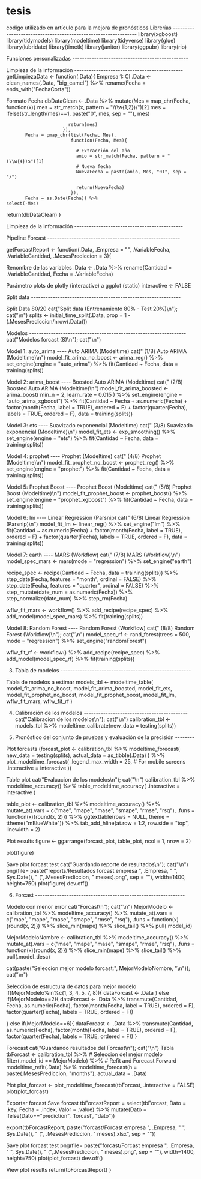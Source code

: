 # tesis
codigo utilizado en artículo para la mejora de pronósticos
Librerías ---------------------------------------------------------------
library(xgboost)
library(tidymodels)
library(modeltime)
library(tidyverse)
library(glue)
library(lubridate)
library(timetk)
library(janitor)
library(ggpubr)
library(rio)

Funciones personalizadas ------------------------------------------------

Limpieza de la información ---------------------------------------------
getLimpiezaData <- function(.Data){
   Empresa 1: CI
  .Data <- clean_names(.Data, "big_camel") %>% 
    rename(Fecha = ends_with("FechaCorta"))
  
   Formato Fecha
  dbDataClean <- .Data %>% 
    mutate(Mes = map_chr(Fecha, 
                         function(x){
                           mes = str_match(x, pattern = "/(\\w{1,2})/")[2]
                           mes = ifelse(str_length(mes)==1, paste("0", mes, sep = ""), mes)
                           
                           return(mes)
                         }),
           Fecha = pmap_chr(list(Fecha, Mes), 
                            function(Fecha, Mes){
                              
                              # Extracción del año
                              anio = str_match(Fecha, pattern = "(\\w{4})$")[1]
                              # Nueva fecha
                              NuevaFecha = paste(anio, Mes, "01", sep = "/")
                              
                              return(NuevaFecha)
                            }),
           Fecha = as.Date(Fecha)) %>% 
    select(-Mes)
  
  return(dbDataClean)
}


 Limpieza de la información ---------------------------------------------

 Pipeline Forcast -------------------------------------------------------


getForcastReport <- function(.Data, .Empresa = "", .VariableFecha, .VariableCantidad,
                             .MesesPrediccion = 3){
  
 Renombre de las variables
  .Data <- .Data %>% 
    rename(Cantidad = .VariableCantidad,
           Fecha = .VariableFecha)
  
   Parámetro plots de plotly (interactive) a ggplot (static)
  interactive <- FALSE
  
   Split data --------------------------------------------------------------
  
   Split Data 80/20
  cat("Split data (Entrenamiento 80% - Test 20%)\n"); cat("\n")
  splits <- initial_time_split(.Data, prop = 1 - (.MesesPrediccion/nrow(.Data)))
  
   Modelos -----------------------------------------------------------------
  cat("Modelos forcast (8)\n"); cat("\n")
  
  Model 1: auto_arima ----
  Auto ARIMA (Modeltime)
  cat("     (1/8) Auto ARIMA (Modeltime)\n")
  model_fit_arima_no_boost <- arima_reg() %>%
    set_engine(engine = "auto_arima") %>%
    fit(Cantidad ~ Fecha, data = training(splits))
  
  Model 2: arima_boost ----
  Boosted Auto ARIMA (Modeltime)
  cat("     (2/8) Boosted Auto ARIMA (Modeltime)\n")
  model_fit_arima_boosted <- arima_boost(
    min_n = 2,
    learn_rate = 0.015
  ) %>%
    set_engine(engine = "auto_arima_xgboost") %>%
    fit(Cantidad ~ Fecha +
          as.numeric(Fecha) +
          factor(month(Fecha,    label = TRUE), ordered = F) +
          factor(quarter(Fecha), labels = TRUE, ordered = F),
        data = training(splits))
  
  
   Model 3: ets ----
   Suavizado exponencial (Modeltime)
  cat("     (3/8) Suavizado exponencial (Modeltime)\n")
  model_fit_ets <- exp_smoothing() %>%
    set_engine(engine = "ets") %>%
    fit(Cantidad ~ Fecha, data = training(splits))
  
  
   Model 4: prophet ----
   Prophet (Modeltime)
  cat("     (4/8) Prophet (Modeltime)\n")
  model_fit_prophet_no_boost <- prophet_reg() %>%
    set_engine(engine = "prophet") %>%
    fit(Cantidad ~ Fecha, data = training(splits))
  
  
   Model 5: Prophet Boost ----
   Prophet Boost (Modeltime)
  cat("     (5/8) Prophet Boost (Modeltime)\n")
  model_fit_prophet_boost <- prophet_boost() %>%
    set_engine(engine = "prophet_xgboost") %>%
    fit(Cantidad ~ Fecha, data = training(splits))
  
  
   Model 6: lm ----
   Linear Regression (Parsnip)
  cat("     (6/8) Linear Regression (Parsnip)\n")
  model_fit_lm <- linear_reg() %>%
    set_engine("lm") %>%
    fit(Cantidad ~ as.numeric(Fecha) +
          factor(month(Fecha,    label = TRUE), ordered = F) +
          factor(quarter(Fecha), labels = TRUE, ordered = F),
        data = training(splits))
  
  
   Model 7: earth ----
   MARS (Workflow)
  cat("     (7/8) MARS (Workflow)\n")
  model_spec_mars <- mars(mode = "regression") %>%
    set_engine("earth") 
  
  recipe_spec <- recipe(Cantidad ~ Fecha, 
                        data = training(splits)) %>%
    step_date(Fecha, features = "month",   ordinal = FALSE) %>%
    step_date(Fecha, features = "quarter", ordinal = FALSE) %>%
    step_mutate(date_num = as.numeric(Fecha)) %>%
    step_normalize(date_num) %>%
    step_rm(Fecha)
  
  wflw_fit_mars <- workflow() %>%
    add_recipe(recipe_spec) %>%
    add_model(model_spec_mars) %>%
    fit(training(splits))
  
  
   Model 8: Random Forest ----
   Random Forest (Workflow)
  cat("     (8/8) Random Forest (Workflow)\n"); cat("\n")
  model_spec_rf <- rand_forest(trees = 500, mode = "regression") %>%
    set_engine("randomForest")
  
  wflw_fit_rf <- workflow() %>%
    add_recipe(recipe_spec) %>%
    add_model(model_spec_rf) %>%
    fit(training(splits))
  
  
   3. Tabla de modelos ------------------------------------------------------
  
   Tabla de modelos a estimar
  models_tbl <- modeltime_table(
    model_fit_arima_no_boost,
    model_fit_arima_boosted,
    model_fit_ets,
    model_fit_prophet_no_boost,
    model_fit_prophet_boost,
    model_fit_lm,
    wflw_fit_mars,
    wflw_fit_rf
  )
  
  
   4. Calibración de los modelos -------------------------------------------
  cat("Calibracion de los modelos\n"); cat("\n")
  calibration_tbl <- models_tbl %>%
    modeltime_calibrate(new_data = testing(splits))
  
  
   5. Pronóstico del conjunto de pruebas y evaluación de la precisión --------
  
   Plot forcasts
  (forcast_plot <- calibration_tbl %>%
     modeltime_forecast(
       new_data    = testing(splits),
       actual_data = as_tibble(.Data)
     ) %>%
     plot_modeltime_forecast(
       .legend_max_width = 25, # For mobile screens
       .interactive      = interactive
     ))
  
   Table plot
  cat("Evaluacion de los modelos\n"); cat("\n")
  calibration_tbl %>%
    modeltime_accuracy() %>%
    table_modeltime_accuracy(
      .interactive = interactive
    )
  
  table_plot <- calibration_tbl %>%
    modeltime_accuracy() %>% 
    mutate_at(.vars = c("mae", "mape", "mase", "smape", "rmse", "rsq"), 
              .funs = function(x){round(x, 2)}) %>% 
    ggtexttable(rows = NULL, theme = ttheme("mBlueWhite")) %>% 
    tab_add_hline(at.row = 1:2, row.side = "top", linewidth = 2)
  
   Plot results
  figure <- ggarrange(forcast_plot, table_plot,
                      ncol = 1, nrow = 2)
  
  plot(figure)
  
   Save plot forcast test
  cat("Guardando reporte de resultados\n"); cat("\n")
  png(file= paste("reports/Resultados forcast empresa ", .Empresa, " ", Sys.Date(), " (",.MesesPrediccion, " meses).png", sep = ""),
      width=1400, height=750)
  plot(figure)
  dev.off()
  
  
   6. Forcast --------------------------------------------------------------
  
   Modelo con menor error
  cat("Forcast\n"); cat("\n")
  MejorModelo <- calibration_tbl %>%
    modeltime_accuracy() %>% 
    mutate_at(.vars = c("mae", "mape", "mase", "smape", "rmse", "rsq"), 
              .funs = function(x){round(x, 2)}) %>% 
    slice_min(mape) %>% 
    slice_tail() %>% 
    pull(.model_id)
  
  MejorModeloNombre <- calibration_tbl %>%
    modeltime_accuracy() %>% 
    mutate_at(.vars = c("mae", "mape", "mase", "smape", "rmse", "rsq"), 
              .funs = function(x){round(x, 2)}) %>% 
    slice_min(mape) %>% 
    slice_tail() %>% 
    pull(.model_desc)
  
  cat(paste("Seleccion mejor modelo forcast:", MejorModeloNombre, "\n")); cat("\n")
  
  
   Selección de estructura de datos para mejor modelo
  if(MejorModelo%in%c(1, 3, 4, 5, 7, 8)){
    dataForcast <- .Data
  } else if(MejorModelo==2){
    dataForcast <- .Data %>% 
      transmute(Cantidad, Fecha, as.numeric(Fecha),
                factor(month(Fecha, label = TRUE), ordered = F),
                factor(quarter(Fecha), labels = TRUE, ordered = F))
    
  } else if(MejorModelo==6){
    dataForcast <- .Data %>% 
      transmute(Cantidad, as.numeric(Fecha),
                factor(month(Fecha, label = TRUE), ordered = F),
                factor(quarter(Fecha), labels = TRUE, ordered = F))
  }
  
   Forecast
  cat("Guardando resultados del Forcast\n"); cat("\n")
   Tabla
  tbForcast <- calibration_tbl %>%
    # Seleccion del mejor modelo
    filter(.model_id == MejorModelo) %>%
    # Refit and Forecast Forward
    modeltime_refit(.Data) %>%
    modeltime_forecast(h = paste(.MesesPrediccion, "months"), actual_data = .Data)
  
   Plot
  plot_forcast <- plot_modeltime_forecast(tbForcast, .interactive = FALSE)
  plot(plot_forcast)
  
   Exportar forcast
   Save forcast
  tbForcastReport = select(tbForcast,
                           Dato = .key, Fecha = .index, Valor = .value) %>% 
    mutate(Dato = ifelse(Dato=="prediction", 'forcast', "dato"))
  
  export(tbForcastReport, 
         paste("forcast/Forcast empresa ", .Empresa, " ", Sys.Date(), " (", .MesesPrediccion, " meses).xlsx", sep = ""))
  
   Save plot forcast test
  png(file= paste("forcast/Forcast empresa ", .Empresa, " ", Sys.Date(), " (",.MesesPrediccion, " meses).png", sep = ""),
      width=1400, height=750)
  plot(plot_forcast)
  dev.off()
  
   View plot results
  return(tbForcastReport)
}
